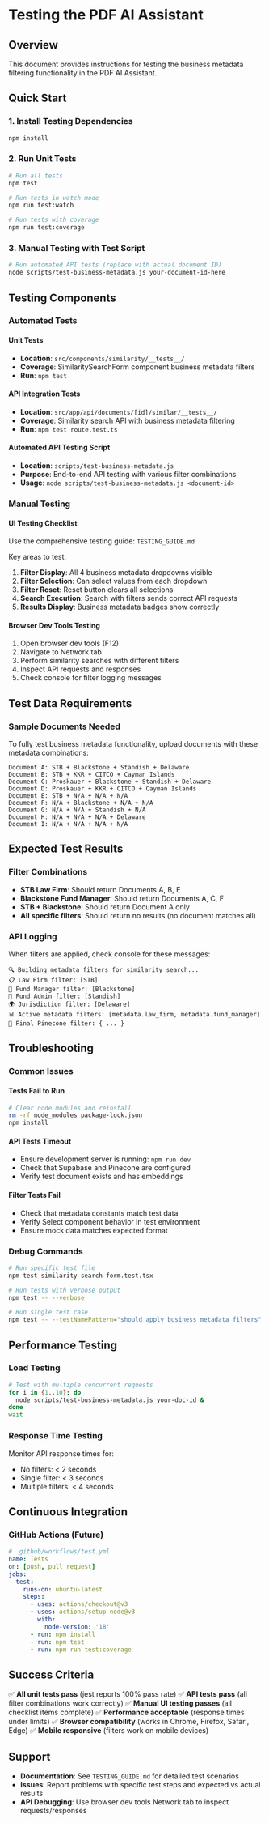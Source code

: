 # Testing the PDF AI Assistant

## Overview
This document provides instructions for testing the business metadata filtering functionality in the PDF AI Assistant.

## Quick Start

### 1. Install Testing Dependencies
```bash
npm install
```

### 2. Run Unit Tests
```bash
# Run all tests
npm test

# Run tests in watch mode
npm run test:watch

# Run tests with coverage
npm run test:coverage
```

### 3. Manual Testing with Test Script
```bash
# Run automated API tests (replace with actual document ID)
node scripts/test-business-metadata.js your-document-id-here
```

## Testing Components

### Automated Tests

#### Unit Tests
- **Location**: `src/components/similarity/__tests__/`
- **Coverage**: SimilaritySearchForm component business metadata filters
- **Run**: `npm test`

#### API Integration Tests  
- **Location**: `src/app/api/documents/[id]/similar/__tests__/`
- **Coverage**: Similarity search API with business metadata filtering
- **Run**: `npm test route.test.ts`

#### Automated API Testing Script
- **Location**: `scripts/test-business-metadata.js`
- **Purpose**: End-to-end API testing with various filter combinations
- **Usage**: `node scripts/test-business-metadata.js <document-id>`

### Manual Testing

#### UI Testing Checklist
Use the comprehensive testing guide: `TESTING_GUIDE.md`

Key areas to test:
1. **Filter Display**: All 4 business metadata dropdowns visible
2. **Filter Selection**: Can select values from each dropdown
3. **Filter Reset**: Reset button clears all selections
4. **Search Execution**: Search with filters sends correct API requests
5. **Results Display**: Business metadata badges show correctly

#### Browser Dev Tools Testing
1. Open browser dev tools (F12)
2. Navigate to Network tab
3. Perform similarity searches with different filters
4. Inspect API requests and responses
5. Check console for filter logging messages

## Test Data Requirements

### Sample Documents Needed
To fully test business metadata functionality, upload documents with these metadata combinations:

```
Document A: STB + Blackstone + Standish + Delaware
Document B: STB + KKR + CITCO + Cayman Islands
Document C: Proskauer + Blackstone + Standish + Delaware
Document D: Proskauer + KKR + CITCO + Cayman Islands
Document E: STB + N/A + N/A + N/A
Document F: N/A + Blackstone + N/A + N/A
Document G: N/A + N/A + Standish + N/A
Document H: N/A + N/A + N/A + Delaware
Document I: N/A + N/A + N/A + N/A
```

## Expected Test Results

### Filter Combinations
- **STB Law Firm**: Should return Documents A, B, E
- **Blackstone Fund Manager**: Should return Documents A, C, F
- **STB + Blackstone**: Should return Document A only
- **All specific filters**: Should return no results (no document matches all)

### API Logging
When filters are applied, check console for these messages:
```
🔍 Building metadata filters for similarity search...
📋 Law Firm filter: [STB]
💼 Fund Manager filter: [Blackstone]
🏢 Fund Admin filter: [Standish]
🌍 Jurisdiction filter: [Delaware]
📊 Active metadata filters: [metadata.law_firm, metadata.fund_manager]
🎯 Final Pinecone filter: { ... }
```

## Troubleshooting

### Common Issues

#### Tests Fail to Run
```bash
# Clear node modules and reinstall
rm -rf node_modules package-lock.json
npm install
```

#### API Tests Timeout
- Ensure development server is running: `npm run dev`
- Check that Supabase and Pinecone are configured
- Verify test document exists and has embeddings

#### Filter Tests Fail
- Check that metadata constants match test data
- Verify Select component behavior in test environment
- Ensure mock data matches expected format

### Debug Commands
```bash
# Run specific test file
npm test similarity-search-form.test.tsx

# Run tests with verbose output
npm test -- --verbose

# Run single test case
npm test -- --testNamePattern="should apply business metadata filters"
```

## Performance Testing

### Load Testing
```bash
# Test with multiple concurrent requests
for i in {1..10}; do
  node scripts/test-business-metadata.js your-doc-id &
done
wait
```

### Response Time Testing
Monitor API response times for:
- No filters: < 2 seconds
- Single filter: < 3 seconds  
- Multiple filters: < 4 seconds

## Continuous Integration

### GitHub Actions (Future)
```yaml
# .github/workflows/test.yml
name: Tests
on: [push, pull_request]
jobs:
  test:
    runs-on: ubuntu-latest
    steps:
      - uses: actions/checkout@v3
      - uses: actions/setup-node@v3
        with:
          node-version: '18'
      - run: npm install
      - run: npm test
      - run: npm run test:coverage
```

## Success Criteria

✅ **All unit tests pass** (jest reports 100% pass rate)
✅ **API tests pass** (all filter combinations work correctly)
✅ **Manual UI testing passes** (all checklist items complete)
✅ **Performance acceptable** (response times under limits)
✅ **Browser compatibility** (works in Chrome, Firefox, Safari, Edge)
✅ **Mobile responsive** (filters work on mobile devices)

## Support

- **Documentation**: See `TESTING_GUIDE.md` for detailed test scenarios
- **Issues**: Report problems with specific test steps and expected vs actual results
- **API Debugging**: Use browser dev tools Network tab to inspect requests/responses